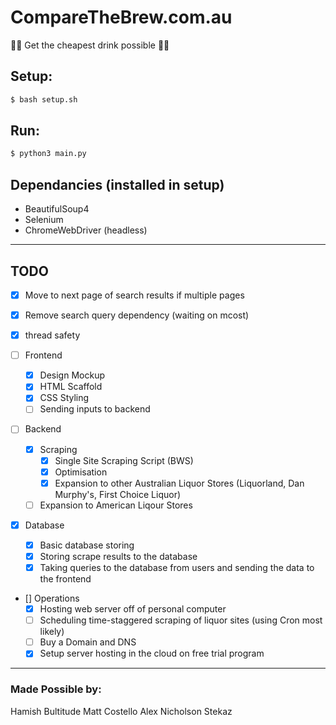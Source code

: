 # CompareTheBrew.com.au
🍺🍺 Get the cheapest drink possible 🍺🍺

## Setup:
```bash
$ bash setup.sh
```

## Run:
```bash
$ python3 main.py
```

## Dependancies (installed in setup)
- BeautifulSoup4
- Selenium
- ChromeWebDriver (headless)
___

## TODO
- [x] Move to next page of search results if multiple pages
- [x] Remove search query dependency (waiting on mcost)
- [x] thread safety

- [ ] Frontend
  - [x] Design Mockup
  - [x] HTML Scaffold
  - [x] CSS Styling
  - [ ] Sending inputs to backend

- [ ] Backend
  - [x] Scraping
    - [x] Single Site Scraping Script (BWS)
    - [x] Optimisation
    - [x] Expansion to other Australian Liquor Stores (Liquorland, Dan Murphy's, First Choice Liquor)
  - [ ] Expansion to American Liqour Stores

- [x] Database
  - [x] Basic database storing
  - [x] Storing scrape results to the database
  - [x] Taking queries to the database from users and sending the data to the frontend

- [] Operations
  - [x] Hosting web server off of personal computer
  - [ ] Scheduling time-staggered scraping of liquor sites (using Cron most likely)
  - [ ] Buy a Domain and DNS
  - [x] Setup server hosting in the cloud on free trial program

___
### Made Possible by:
Hamish Bultitude
Matt Costello
Alex Nicholson
Stekaz
